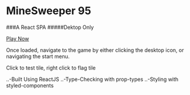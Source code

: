 MineSweeper 95
======

###A React SPA
#####Dektop Only 

[Play Now](www.minesweeper95.tk)

Once loaded, navigate to the game by either clicking the desktop icon, or
navigating the start menu.

Click to test tile, right click to flag tile


..-Built Using ReactJS
..-Type-Checking with prop-types
..-Styling with styled-components
